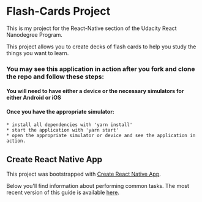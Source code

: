 # Flash-Cards Project

This is my project for the React-Native section of the Udacity React Nanodegree Program.

This project allows you to create decks of flash cards to help you study the things you want to learn.

### You may see this application in action after you fork and clone the repo and follow these steps:

  #### You will need to have either a device or the necessary simulators for either Android or iOS
  #### Once you have the appropriate simulator:
    * install all dependencies with 'yarn install'
    * start the application with 'yarn start'
    * open the appropriate simulator or device and see the application in action.

## Create React Native App

This project was bootstrapped with [Create React Native App](https://github.com/react-community/create-react-native-app).

Below you'll find information about performing common tasks. The most recent version of this guide is available [here](https://github.com/react-community/create-react-native-app/blob/master/react-native-scripts/template/README.md).